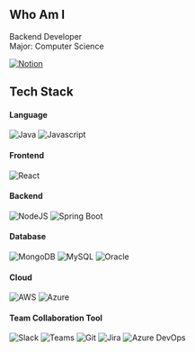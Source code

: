 <h2 align = "left">Who Am I</h2>
<span align = "left"> 
  
  <span>Backend Developer</span> </br>
  <span>Major: Computer Science</span>
  
[![Notion](https://img.shields.io/badge/notion-181717?style=for-the-badge&logo=Notion&logoColor=white)](https://ribbon-alyssum-680.notion.site/e9d79fe7fdf04b4785fc9873d58ad451)

</span>

<h2 align = "left">Tech Stack</h2>

<span align = "left">

  <h4 align = "left">Language</h4>
  
  ![Java](https://img.shields.io/badge/java-007396?style=for-the-badge&logo=java&logoColor=white)
  ![Javascript](https://img.shields.io/badge/javascript-F7DF1E?style=for-the-badge&logo=javascript&logoColor=white)
  
  <h4 align = "left">Frontend</h4>
  
  ![React](https://img.shields.io/badge/react-61DAFB?style=for-the-badge&logo=react&logoColor=white)
  
  <h4 align = "left">Backend</h4>
  
  ![NodeJS](https://img.shields.io/badge/node.js-339933?style=for-the-badge&logo=node.js&logoColor=white)
  ![Spring Boot](https://img.shields.io/badge/springboot-6DB33F?style=for-the-badge&logo=springboot&logoColor=white)
  
  <h4 align = "left">Database</h4>
  
  ![MongoDB](https://img.shields.io/badge/mongoDB-47A248?style=for-the-badge&logo=mongoDB&logoColor=white)
  ![MySQL](https://img.shields.io/badge/mysql-4479A1?style=for-the-badge&logo=mysql&logoColor=white)
  ![Oracle](https://img.shields.io/badge/oracle-F80000?style=for-the-badge&logo=oracle&logoColor=white)
  
  <h4 align = "left">Cloud</h4>
  
  ![AWS](https://img.shields.io/badge/AWS-232F3E.svg?style=for-the-badge&logo=amazon-aws&logoColor=white)
  ![Azure](https://img.shields.io/badge/azure-0078D4?style=for-the-badge&logo=microsoft-azure&logoColor=white)
  
  <h4 align = "left">Team Collaboration Tool</h4>
  
  ![Slack](https://img.shields.io/badge/slack-4A154B.svg?style=for-the-badge&logo=slack&logoColor=white)
  ![Teams](https://img.shields.io/badge/teams-6264A7.svg?style=for-the-badge&logo=microsoft-teams&logoColor=white)
  ![Git](https://img.shields.io/badge/git-%23F05033.svg?style=for-the-badge&logo=git&logoColor=white)
  ![Jira](https://img.shields.io/badge/jira-0052CC.svg?style=for-the-badge&logo=jira&logoColor=white)
  ![Azure DevOps](https://img.shields.io/badge/azuredevops-0078D7.svg?style=for-the-badge&logo=azure-devops&logoColor=white)
  
</span>
